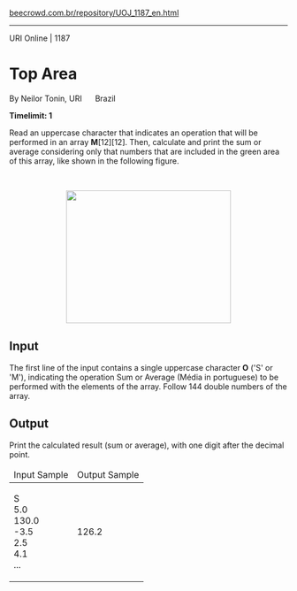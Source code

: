 <p><a href="https://www.beecrowd.com.br/repository/UOJ_1187_en.html">beecrowd.com.br/repository/UOJ_1187_en.html</a></p><hr>
<div>
  <span>URI Online | 1187</span>
  <h1>Top Area</h1>
  <div><p>
     By Neilor Tonin, URI <img alt="" src="https://resources.beecrowd.com.br/gallery/images/flags/br.gif" style="width: 16px; height: 11px; "> Brazil</p>
  </div>
  <strong>Timelimit: 1</strong>
</div>
<div>
<div>
  <p>
  Read an uppercase character that indicates an operation that will be performed in an array <strong>M</strong>[12][12]. Then, calculate and print the sum or average considering only that numbers that are included in the green area of this array, like shown in the following figure.</p><br>
  <p style="text-align: center;">
  <img alt="" src="https://resources.beecrowd.com.br/gallery/images/problems/UOJ_1187.png" style="width: 298px; height: 240px;"></p>
</div>
<h2>Input</h2>
<div>
  <p>
   The first line of the input contains a single uppercase character <strong>O</strong> ('S' or 'M'), indicating the operation Sum or Average (Média in portuguese) to be performed with the elements of the array. Follow 144 double numbers of the array.</p>
</div>
<h2>Output</h2>
<div>
  <p>
   Print the calculated result (sum or average), with one digit after the decimal point.</p>
</div>
<div></div>
  <table>
    <thead>
      <tr>
        <td>Input Sample</td>
        <td>Output Sample</td>
      </tr>
    </thead>
    <tbody>
      <tr>
        <td>
          <p>
           S<br>
           5.0<br>
           130.0<br>
           -3.5<br>
           2.5<br>
           4.1<br>
           ...</p>
        </td>
        <td>
          <p>
           126.2</p>
        </td>
      </tr>
    </tbody>
  </table>
</div>